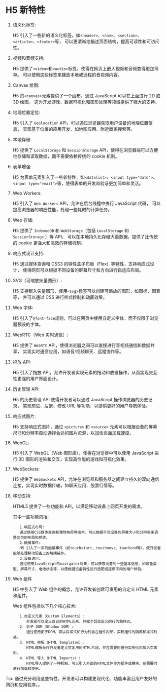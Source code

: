 # H5 新特性

1. 语义化标签:

   H5 引入了一些新的语义化标签，如`<header>`、`<nav>`、`<section>`、`<article>`、`<footer>`等，
   可以更清晰地描述页面结构，提高可读性和可访问性。

2. 视频和音频支持:

   H5 提供了`<video>`和`<audio>`标签，使得在网页上嵌入视频和音频变得更加简单。
   可以使用这些标签来播放本地或远程的音视频内容。

3. Canvas 绘图:

   H5 的`<canvas>`元素提供了一个画布，通过 JavaScript 可以在上面进行 2D 或 3D 绘图。
   这为开发游戏、数据可视化和图形处理等领域提供了强大的支持。

4. 地理位置定位:

   H5 引入了 `Geolocation` API，可以通过浏览器获取用户设备的地理位置信息，
   实现基于位置的应用开发，如地图应用、附近商家搜索等。

5. 本地存储:

   H5 提供了 `LocalStorage` 和 `SessionStorage` API，使得在浏览器端可以方便地存储和读取数据，而不需要依赖传统的 cookie 机制。

6. 表单增强:

   H5 为表单元素引入了一些新特性，如`<datalist>`、`<input type="date">`、`<input type="email">`等，使得表单的开发和验证更加简单和灵活。

7. Web Workers:

   H5 引入了 `Web Workers` API，允许在后台线程中执行 JavaScript 代码，
   可以提高浏览器的响应性能，处理一些耗时的计算任务。

8. Web 存储:

   H5 提供了 `IndexedDB` 和 `WebStorage`（包括 `LocalStorage` 和 `SessionStorage` ）等 API，
   可以在本地持久化存储大量数据，提供了比传统的 cookie 更强大和高效的存储机制。

9. 响应式设计支持:

   H5 通过媒体查询和 CSS3 的弹性盒子布局（Flex）等特性，支持响应式设计，
   使得网页可以根据不同设备的屏幕尺寸和方向进行自适应布局。

10. SVG（可缩放矢量图形）:

    H5 支持嵌入矢量图形，使用`<svg>`标签可以创建可缩放的图形，如图标、图表等，
    并可以通过 CSS 进行样式控制和动画效果。

11. Web 字体:

    H5 引入了`@font-face`规则，可以在网页中使用自定义字体，而不仅限于浏览器预设的字体。

12. WebRTC（Web 实时通信）:

    H5 提供了 `WebRTC` API，使得浏览器之间可以直接进行音视频通信和数据共享，
    实现实时通信应用，如语音/视频聊天、远程协作等。

13. 拖放 API:

    H5 引入了拖放 API，允许开发者实现元素的拖动和放置操作，从而实现交互性更强的用户界面设计。

14. 历史管理 API:

    H5 的历史管理 API 使得开发者可以通过 JavaScript 操作浏览器的历史记录，
    实现前进、后退、修改 URL 等功能，以提供更好的用户导航体验。

15. 响应式图片:

    H5 支持响应式图片，通过 `<picture>` 和 `<source>` 元素可以根据设备的屏幕尺寸和分辨率自动选择合适的图片资源，以加快页面加载速度。

16. WebGL:

    H5 引入了 WebGL（Web 图形库），使得在浏览器中可以使用 JavaScript 进行 3D 图形的渲染和交互，实现高性能的游戏和可视化效果。

17. WebSockets:

    H5 提供了 `WebSockets` API，允许在浏览器和服务器之间建立持久的双向通信连接，实现实时数据传输，如聊天应用、股票行情等。

18. 移动支持:

    HTML5 提供了一些功能和 API，以满足移动设备上网页开发的需求。

    其中一些功能包括:

    ```text
       1.响应式布局:
       通过使用CSS媒体查询和弹性布局等技术，可以根据不同设备的屏幕大小和分辨率来调整网页的布局和样式。
       2.触摸事件:
       H5 引入了一系列触摸事件（如touchstart、touchmove、touchend等），使开发者能够处理移动设备上的触摸操作。
       3.设备访问:
       通过使用JavaScript的navigator对象，可以获取设备的一些基本信息，如设备类型、屏幕尺寸、电池状态等，以便根据设备特性进行适配或提供不同的用户体验。
    ```

19. Web 组件

    H5 中引入了 Web 组件的概念，允许开发者创建可重用的自定义 HTML 元素和组件。

    Web 组件包括以下几个核心技术:

    ```text
       1.自定义元素（Custom Elements）:
          开发者可以定义自己的HTML元素，并赋予其自定义的行为和样式。
       2. 影子 DOM（Shadow DOM）:
          通过使用影子DOM，可以将样式和行为封装在组件内部，实现组件的隔离和样式封装。
       3. HTML 模板（HTML Templates）:
          HTML模板允许开发者定义可复用的HTML片段，并在需要时进行实例化和插入页面中。
       4. HTML 导入（HTML Imports）:
          HTML导入提供了一种机制，可以引入外部的HTML文件作为组件或模块，在需要时进行加载和使用。
    ```

Tip: 通过充分利用这些特性，开发者可以构建更现代化、功能丰富且用户友好的网页和应用程序。。
